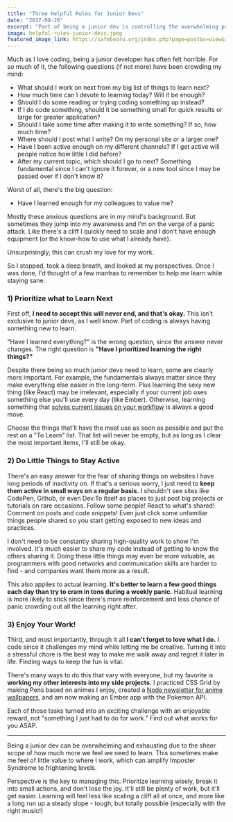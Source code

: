 ```yaml
---
title: "Three Helpful Rules for Junior Devs"
date: "2017-08-28"
excerpt: "Part of being a junior dev is controlling the overwhelming pressure I put on myself to learn as much as possible."
image: helpful-rules-junior-devs.jpeg
featured_image_link: https://safebooru.org/index.php?page=post&s=view&id=2930844
---
```


Much as I love coding, being a junior developer has often felt horrible. For so much of it, the following questions (if not more) have been crowding my mind:

* What should I work on next from my big list of things to learn next?
* How much time can I devote to learning today? Will it be enough?
* Should I do some reading or trying coding something up instead?
* If I do code something, should it be something small for quick results or large for greater application?
* Should I take some time after making it to write something? If so, how much time?
* Where should I post what I write? On my personal site or a larger one?
* Have I been active enough on my different channels? If I get active will people notice how little I did before?
* After my current topic, which should I go to next? Something fundamental since I can't ignore it forever, or a new tool since I may be passed over if I don't know it?

Worst of all, there's the big question:

* Have I learned enough for my colleagues to value me?

Mostly these anxious questions are in my mind's background. But sometimes they jump into my awareness and I'm on the verge of a panic attack. Like there's a cliff I quickly need to scale and I don't have enough equipment (or the know-how to use what I already have).

Unsurprisingly, this can crush my love for my work.

So I stopped, took a deep breath, and looked at my perspectives. Once I was done, I'd thought of a few mantras to remember to help me learn while staying sane.

### 1) Prioritize what to Learn Next

First off, **I need to accept this will never end, and that's okay.** This isn't exclusive to junior devs, as I well know. Part of coding is always having something new to learn.

"Have I learned everything?" is the wrong question, since the answer never changes. The right question is **"Have I prioritized learning the right things?"**

Despite there being so much junior devs need to learn, some are clearly more important. For example, the fundamentals always matter since they make everything else easier in the long-term. Plus learning the sexy new thing (like React) may be irrelevant, especially if your current job uses something else you'll use every day (like Ember). Otherwise, learning something that [solves current issues on your workflow](https://zellwk.com/blog/learn-tools/) is always a good move.

Choose the things that'll have the most use as soon as possible and put the rest on a "To Learn" list. That list will never be empty, but as long as I clear the most important items, I'll still be okay.

### 2) Do Little Things to Stay Active

There's an easy answer for the fear of sharing things on websites I have long periods of inactivity on. If that's a serious worry, I just need to **keep them active in small ways on a regular basis.** I shouldn't see sites like CodePen, Github, or even Dev.To itself as places to just post big projects or tutorials on rare occasions. Follow some people! React to what's shared! Comment on posts and code snippets! Even just click some unfamiliar things people shared so you start getting exposed to new ideas and practices.

I don't need to be constantly sharing high-quality work to show I'm involved. It's much easier to share my code instead of getting to know the others sharing it. Doing these little things may even be more valuable, as programmers with good networks and communication skills are harder to find - and companies want them more as a result.

This also applies to actual learning. **It's better to learn a few good things each day than try to cram in tons during a weekly panic.** Habitual learning is more likely to stick since there's more reinforcement and less chance of panic crowding out all the learning right after.

### 3) Enjoy Your Work!

Third, and most importantly, through it all **I can't forget to love what I do.** I code since it challenges my mind while letting me be creative. Turning it into a stressful chore is the best way to make me walk away and regret it later in life. Finding ways to keep the fun is vital.

There's many ways to do this that vary with everyone, but my favorite is **working my other interests into my side projects.** I practiced CSS Grid by making Pens based on animes I enjoy, created a [Node newsletter for anime wallpapers](https://dev.to/maxwell_dev/how-to-make-an-anime-newsletter), and am now making an Ember app with the Pokemon API.

Each of those tasks turned into an exciting challenge with an enjoyable reward, not "something I just had to do for work." Find out what works for you ASAP.

<hr>

Being a junior dev can be overwhelming and exhausting due to the sheer scope of how much more we feel we need to learn. This sometimes make me feel of little value to where I work, which can amplify Imposter Syndrome to frightening levels.

Perspective is the key to managing this. Prioritize learning wisely, break it into small actions, and don't lose the joy. It'll still be plenty of work, but it'll get easier. Learning will feel less like scaling a cliff all at once, and more like a long run up a steady slope - tough, but totally possible (especially with the right music!)
